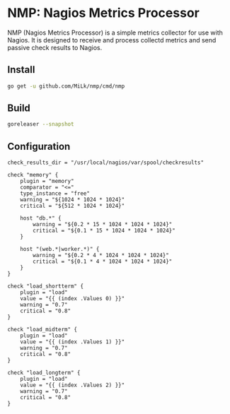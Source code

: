 # NMP: Nagios Metrics Processor

NMP (Nagios Metrics Processor) is a simple metrics collector for use with Nagios.
It is designed to receive and process collectd metrics and send passive check results to Nagios.

## Install

```bash
go get -u github.com/MiLk/nmp/cmd/nmp
```

## Build

```bash
goreleaser --snapshot
```

## Configuration

```hcl
check_results_dir = "/usr/local/nagios/var/spool/checkresults"

check "memory" {
    plugin = "memory"
    comparator = "<="
    type_instance = "free"
    warning = "${1024 * 1024 * 1024}"
    critical = "${512 * 1024 * 1024}"

    host "db.*" {
        warning = "${0.2 * 15 * 1024 * 1024 * 1024}"
        critical = "${0.1 * 15 * 1024 * 1024 * 1024}"
    }

    host "(web.*|worker.*)" {
        warning = "${0.2 * 4 * 1024 * 1024 * 1024}"
        critical = "${0.1 * 4 * 1024 * 1024 * 1024}"
    }
}

check "load_shortterm" {
    plugin = "load"
    value = "{{ (index .Values 0) }}"
    warning = "0.7"
    critical = "0.8"
}

check "load_midterm" {
    plugin = "load"
    value = "{{ (index .Values 1) }}"
    warning = "0.7"
    critical = "0.8"
}

check "load_longterm" {
    plugin = "load"
    value = "{{ (index .Values 2) }}"
    warning = "0.7"
    critical = "0.8"
}

```
